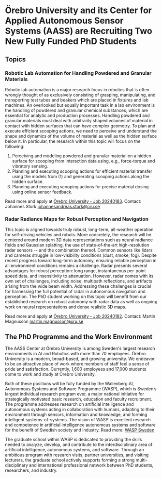 # Örebro University and its Center for Applied Autonomous Sensor Systems (AASS) are Recruiting Two New Fully Funded PhD Students

## Topics

### Robotic Lab Automation for Handling Powdered and Granular Materials

Robotic lab automation is a major research focus in robotics that is often wrongly thought of as exclusively consisting of grasping, manipulating, and transporting test tubes and beakers which are placed in fixtures and lab machines. An overlooked but equally important task in a lab environment is the handling of powdered and granular chemical substances, which are essential for analytic and production processes. Handling powdered and granular materials must deal with arbitrarily shaped volumes of material in contact with hidden surfaces that can have complex geometry. To plan and execute efficient scooping actions, we need to perceive and understand the shape and dynamics of the volume of material as well as the hidden surface below it. In particular, the research within this topic will focus on the following:
1. Perceiving and modeling powdered and granular material on a hidden surface for scooping from interaction data using, e.g., force-torque and vibratory sensing.
2. Planning and executing scooping actions for efficient material transfer using the models from (1) and generating scooping actions along the hidden surface.
3. Planning and executing scooping actions for precise material dosing using online sensor feedback.

Read more and apply at [Örebro University - Job 20240183](https://www.oru.se/english/career/available-positions/job/?jid=20240183).
Contact: Johannes Stork <johannesandreas.stork@oru.se>

### Radar Radiance Maps for Robust Perception and Navigation

This topic is aligned towards truly robust, long-term, all-weather operation for self-driving vehicles and robots. More concretely, the research will be centered around modern 3D data representations such as neural radiance fields and Gaussian splatting, the use of state-of-the-art high-resolution radar sensors -- and the combination thereof. Common sensors like lidars and cameras struggle in low-visibility conditions (dust, smoke, fog). Despite recent progress toward long-term autonomy, ensuring reliable perception in all environment conditions remains a challenge. Radar presents several advantages for robust perception: long range, instantaneous per-point speed data, and insensitivity to attenuation. However, radar comes with its own set of challenges, including noise, multipath reflections, and artifacts arising from the wide beam width. Addressing these challenges is crucial for harnessing the full potential of radar in autonomous navigation and perception. The PhD student working on this topic will benefit from our established research on robust autonomy with radar data as well as ongoing work on neural representations and dense realistic 3D maps.

Read more and apply at [Örebro University - Job 20240182](https://www.oru.se/english/career/available-positions/job/?jid=20240182).
Contact: Martin Magnusson <martin.magnusson@oru.se>

## The PhD Programme and the Work Environment

The AASS Center at Örebro University is among Sweden's largest research environments in AI and Robotics with more than 70 employees. Örebro University is a modern, broad-based, and growing university. We endeavor to be an attractive place of work where members of staff feel a sense of pride and satisfaction. Currently, 1,600 employees and 17,000 students come to work and study at Örebro University.

Both of these positions will be fully funded by the Wallenberg AI, Autonomous Systems and Software Programme (WASP), which is Sweden’s largest individual research program ever, a major national initiative for strategically motivated basic research, education and faculty recruitment. The programme addresses research on artificial intelligence and autonomous systems acting in collaboration with humans, adapting to their environment through sensors, information and knowledge, and forming intelligent systems-of-systems. The vision of WASP is excellent research and competence in artificial intelligence autonomous systems and software for the benefit of Swedish society and industry. Read more: [WASP Sweden](https://wasp-sweden.org/)

The graduate school within WASP is dedicated to providing the skills needed to analyze, develop, and contribute to the interdisciplinary area of artificial intelligence, autonomous systems, and software. Through an ambitious program with research visits, partner universities, and visiting lecturers, the graduate school actively supports forming a strong multi-disciplinary and international professional network between PhD students, researchers, and industry.
